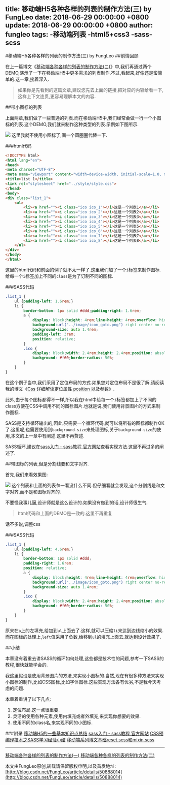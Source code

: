 title: 移动端H5各种各样的列表的制作方法(三) by FungLeo
date: 2018-06-29 00:00:00 +0800
update: 2018-06-29 00:00:00 +0800
author: fungleo
tags:
    -移动端列表
    -html5+css3
    -sass-scss
---

#移动端H5各种各样的列表的制作方法(三) by FungLeo
##前情回顾

在上一篇博文《[移动端各种各样的列表的制作方法(二)](http://blog.csdn.net/FungLeo/article/details/50887529)》中,我们再通过两个DEMO,演示了一下在移动端H5中更多需求的列表制作.不过,看起来,好像还是蛮简单的.这一章,接着深入.

>如果你是先看到的这篇文章,建议您先去上面的链接,把对应的内容给看一下,这样上下文连贯,更容易理解本文的内容.

##带小图标的列表

上面两章,我们做了一些普通的列表.而在移动端H5中,我们经常会做一行一个小图标的列表.这个DEMO,我们就来制作这种类型的列表.示例如下图所示.

![](https://raw.githubusercontent.com/fengcms/articles/master/image/db/b14b16532562251e6dd83ba51e0586.jpg)
这里我就不使用小图标了,画一个圆圈圈代替一下.

###html代码
```html
<!DOCTYPE html>
<html lang="en">
<head>
<meta charset="UTF-8">
<meta name="viewport" content="width=device-width, initial-scale=1.0, maximum-scale=1.0, user-scalable=0" />
<title>list 1</title>
<link rel="stylesheet" href="../style/style.css">
</head>
<body>
<div class="list_1">
	<ul>
		<li><a href=""><i class="ico ico_1"></i>这是一个列表1</a></li>
		<li><a href=""><i class="ico ico_2"></i>这是一个列表2</a></li>
		<li><a href=""><i class="ico ico_3"></i>这是一个列表3</a></li>
		<li><a href=""><i class="ico ico_4"></i>这是一个列表4</a></li>
		<li><a href=""><i class="ico ico_5"></i>这是一个列表5</a></li>
		<li><a href=""><i class="ico ico_6"></i>这是一个列表6</a></li>
		<li><a href=""><i class="ico ico_7"></i>这是一个列表7</a></li>
		<li><a href=""><i class="ico ico_8"></i>这是一个列表8</a></li>
	</ul>
</div>
</body>
</html>
```
这里的html代码和前面的例子就不太一样了.这里我们加了一个`i`标签来制作图标.给每一个`i`标签加上不同的`class`是为了订制不同的图标.

###SASS代码

```css
.list_1 {
	ul {padding-left: 1.6rem;}
	li {
		border-bottom: 1px solid #ddd;padding-right: 1.6rem;
		a {
			display: block;height: 4rem;line-height: 4rem;overflow: hidden;font-size: 1.4rem;
			background:url("../image/icon_goto.png") right center no-repeat;
			background-size: auto 1.4rem;
			padding-left: 3rem;
			position: relative;
		}
		.ico {
			display: block;width: 2.4rem;height: 2.4rem;position: absolute;left: 0;top: .8rem;
			background: #f60;border-radius: 50%;
		}
	}
}
```

在这个例子当中,我们采用了定位布局的方式.如果您对定位布局不是很了解,请阅读我的博文《[Css 详细解读定位属性 position 以及参数](http://blog.csdn.net/fungleo/article/details/50056111)》.

此外,由于每个图标都得不一样,所以我在html中给每一个`i`标签都加上了不同的class方便在CSS中调用不同的图标图片.也就是说,我们使用背景图片的方式来制作图标.

SASS是支持循环输出的,因此,只需要一个循环代码,就可以将所有的图标都制作OK了.这里呢,也需要使用到`background-size`来处理图标,关于`background-size`的使用,本文的上一章中有阐述.这里不再赘述.

SASS循环,建议在[sass入门 - sass教程 官方网站](http://www.w3cplus.com/sassguide/)查看实现方法.这里不再过多的阐述了.

##带图标的列表,但是分割线要和文字对齐.

首先,我们来看效果图:

![](https://raw.githubusercontent.com/fengcms/articles/master/image/a3/59f85bb20645fdddad112fe88d3820.jpg)
这个列表和上面的列表乍一看没什么不同.但仔细看就会发现,这个分割线是和文字对齐,而不是和图标对齐的.

不要怪我事儿逼,设计师就是这么设计的.如果没有做到的话,设计师很生气.

>html代码和上面的DEMO是一致的.这里不再重复

话不多说,调整css

###SASS代码

```css
.list_1 {
	ul {padding-left: 4.6rem;}
	li {
		border-bottom: 1px solid #ddd;
		padding-right: 1.6rem;
		position: relative;
		a {
			display: block;height: 4rem;line-height: 4rem;overflow: hidden;font-size: 1.4rem;
			background:url("../image/icon_goto.png") right center no-repeat;
			background-size: auto 1.4rem;
		}
		.ico {
			display: block;width: 2.4rem;height: 2.4rem;position: absolute;left: -3rem;top: .8rem;
			background: #f60;border-radius: 50%;
		}
	}
}
```

原来在` a `上的左填充,给加到` ul `上面去了.这样,就可以压缩`li`来达到边线缩小的效果.
而在图标的处理上,`left`值采用了负数,给移到`ul`的填充上面去.就达到设计效果了.

##小结

本章没有着重去讲SASS的循环如何处理,这些都是技术性的问题,参考一下SASS的教程,很快就能学会的.

我这里假设是使用背景图片的方法,来实现小图标的.当然,现在有很多种方法来实现小图标的制作,比如CSS图标,比如字体图标.这些实现方法各有优劣,不是我今天考虑的问题.

本章着重讲了以下几点:

1. 定位布局.这一点很重要.
2. 灵活的使用各种元素,使用内填充或者外填充,来实现你想要的效果.
3. 使用不同的class名,来实现不同的小图标.

###附录
[移动端H5的一些基本知识点总结](http://blog.csdn.net/fungleo/article/details/50811739)
[sass入门 - sass教程 官方网站](http://www.w3cplus.com/sassguide/)
[CSS预编译技术之SASS学习经验小结](http://blog.csdn.net/fungleo/article/details/50851192)
[移动端系列博文基础reset.scss和mixin.scss](http://blog.csdn.net/fungleo/article/details/50877720)
- - -
[移动端各种各样的列表的制作方法(一)](http://blog.csdn.net/fungleo/article/details/50886680)
[移动端各种各样的列表的制作方法(二)](http://blog.csdn.net/FungLeo/article/details/50887529)

本文由FungLeo原创,转载请保留版权申明,以及首发地址: [http://blog.csdn.net/FungLeo/article/details/50888014](http://blog.csdn.net/FungLeo/article/details/50888014)